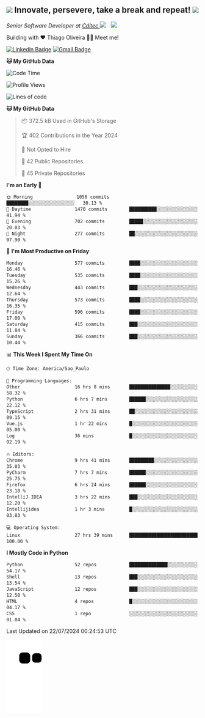 <h2><img src="https://emojis.slackmojis.com/emojis/images/1531849430/4246/blob-sunglasses.gif?1531849430" width="30"/> Innovate, persevere, take a break and repeat! <img src="https://media.giphy.com/media/12oufCB0MyZ1Go/giphy.gif" width="50"></h2>
<img align='right' src="https://media.giphy.com/media/M9gbBd9nbDrOTu1Mqx/giphy.gif" width="230">
<p><em>Senior Software Developer at <a href="https://www.cditec.com.br/">Cditec
</a><img src="https://media.giphy.com/media/WUlplcMpOCEmTGBtBW/giphy.gif" width="30"> 
</em></p>



Building with ❤️ Thiago Oliveira 👋🏽 Meet me!

[![Linkedin Badge](https://img.shields.io/badge/-Thiago-blue?style=flat-square&logo=Linkedin&logoColor=white&link=https://www.linkedin.com/in/tgmarinho/)](https://www.linkedin.com/in/thiagoceconelo/) 
[![Gmail Badge](https://img.shields.io/badge/-thiceconelo@gmail.com-c14438?style=flat-square&logo=Gmail&logoColor=white&link=mailto:thiceconelo@gmail.com)](mailto:thiceconelo@gmail.com)

</em></p>

<!-- <span style="height ">
![Anurag's GitHub stats](https://github-readme-stats.vercel.app/api?username=arthurspk&show_icons=true&theme=tokyonight)
</span> -->

**🐱 My GitHub Data** 
<!--START_SECTION:waka-->
![Code Time](http://img.shields.io/badge/Code%20Time-1%2C504%20hrs%2037%20mins-blue)

![Profile Views](http://img.shields.io/badge/Profile%20Views-0-blue)

![Lines of code](https://img.shields.io/badge/From%20Hello%20World%20I%27ve%20Written-4.9%20million%20lines%20of%20code-blue)

**🐱 My GitHub Data** 

> 📦 372.5 kB Used in GitHub's Storage 
 > 
> 🏆 402 Contributions in the Year 2024
 > 
> 🚫 Not Opted to Hire
 > 
> 📜 42 Public Repositories 
 > 
> 🔑 45 Private Repositories 
 > 
**I'm an Early 🐤** 

```text
🌞 Morning                1056 commits        ████████░░░░░░░░░░░░░░░░░   30.13 % 
🌆 Daytime                1470 commits        ██████████░░░░░░░░░░░░░░░   41.94 % 
🌃 Evening                702 commits         █████░░░░░░░░░░░░░░░░░░░░   20.03 % 
🌙 Night                  277 commits         ██░░░░░░░░░░░░░░░░░░░░░░░   07.90 % 
```
📅 **I'm Most Productive on Friday** 

```text
Monday                   577 commits         ████░░░░░░░░░░░░░░░░░░░░░   16.46 % 
Tuesday                  535 commits         ████░░░░░░░░░░░░░░░░░░░░░   15.26 % 
Wednesday                443 commits         ███░░░░░░░░░░░░░░░░░░░░░░   12.64 % 
Thursday                 573 commits         ████░░░░░░░░░░░░░░░░░░░░░   16.35 % 
Friday                   596 commits         ████░░░░░░░░░░░░░░░░░░░░░   17.00 % 
Saturday                 415 commits         ███░░░░░░░░░░░░░░░░░░░░░░   11.84 % 
Sunday                   366 commits         ███░░░░░░░░░░░░░░░░░░░░░░   10.44 % 
```


📊 **This Week I Spent My Time On** 

```text
🕑︎ Time Zone: America/Sao_Paulo

💬 Programming Languages: 
Other                    16 hrs 8 mins       ███████████████░░░░░░░░░░   58.32 % 
Python                   6 hrs 7 mins        ██████░░░░░░░░░░░░░░░░░░░   22.12 % 
TypeScript               2 hrs 31 mins       ██░░░░░░░░░░░░░░░░░░░░░░░   09.15 % 
Vue.js                   1 hr 22 mins        █░░░░░░░░░░░░░░░░░░░░░░░░   05.00 % 
Log                      36 mins             █░░░░░░░░░░░░░░░░░░░░░░░░   02.19 % 

🔥 Editors: 
Chrome                   9 hrs 41 mins       █████████░░░░░░░░░░░░░░░░   35.03 % 
PyCharm                  7 hrs 7 mins        ██████░░░░░░░░░░░░░░░░░░░   25.75 % 
Firefox                  6 hrs 24 mins       ██████░░░░░░░░░░░░░░░░░░░   23.18 % 
IntelliJ IDEA            3 hrs 22 mins       ███░░░░░░░░░░░░░░░░░░░░░░   12.20 % 
Intellijidea             1 hr 3 mins         █░░░░░░░░░░░░░░░░░░░░░░░░   03.83 % 

💻 Operating System: 
Linux                    27 hrs 39 mins      █████████████████████████   100.00 % 
```

**I Mostly Code in Python** 

```text
Python                   52 repos            ██████████████░░░░░░░░░░░   54.17 % 
Shell                    13 repos            ███░░░░░░░░░░░░░░░░░░░░░░   13.54 % 
JavaScript               12 repos            ███░░░░░░░░░░░░░░░░░░░░░░   12.50 % 
HTML                     4 repos             █░░░░░░░░░░░░░░░░░░░░░░░░   04.17 % 
CSS                      1 repo              ░░░░░░░░░░░░░░░░░░░░░░░░░   01.04 % 
```




 Last Updated on 22/07/2024 00:24:53 UTC
<!--END_SECTION:waka-->

![Snake animation](https://github.com/rafaballerini/rafaballerini/blob/output/github-contribution-grid-snake.svg)


<!---
ceconelo/ceconelo is a ✨ special ✨ repository because its `README.md` (this file) appears on your GitHub profile.
You can click the Preview link to take a look at your changes.
--->
